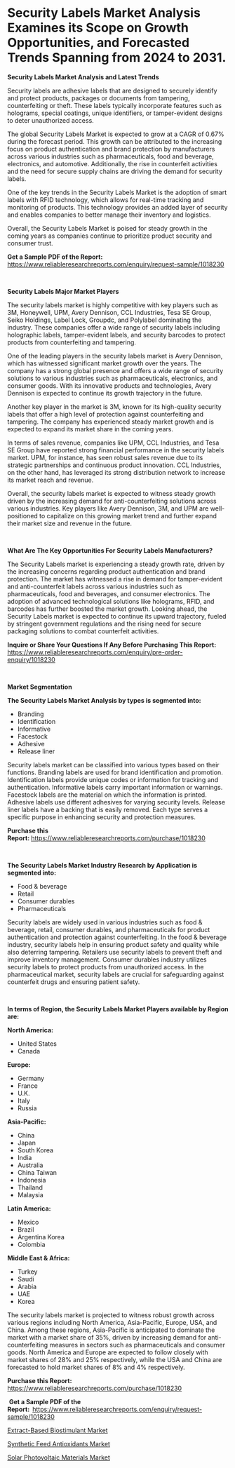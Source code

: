 <p><h1>Security Labels Market Analysis Examines its Scope on Growth Opportunities, and Forecasted Trends Spanning from 2024 to 2031.</h1></p><p><strong>Security Labels Market Analysis and Latest Trends</strong></p>
<p><p>Security labels are adhesive labels that are designed to securely identify and protect products, packages or documents from tampering, counterfeiting or theft. These labels typically incorporate features such as holograms, special coatings, unique identifiers, or tamper-evident designs to deter unauthorized access.</p><p>The global Security Labels Market is expected to grow at a CAGR of 0.67% during the forecast period. This growth can be attributed to the increasing focus on product authentication and brand protection by manufacturers across various industries such as pharmaceuticals, food and beverage, electronics, and automotive. Additionally, the rise in counterfeit activities and the need for secure supply chains are driving the demand for security labels.</p><p>One of the key trends in the Security Labels Market is the adoption of smart labels with RFID technology, which allows for real-time tracking and monitoring of products. This technology provides an added layer of security and enables companies to better manage their inventory and logistics.</p><p>Overall, the Security Labels Market is poised for steady growth in the coming years as companies continue to prioritize product security and consumer trust.</p></p>
<p><strong>Get a Sample PDF of the Report:&nbsp;</strong> <a href="https://www.reliableresearchreports.com/enquiry/request-sample/1018230">https://www.reliableresearchreports.com/enquiry/request-sample/1018230</a></p>
<p>&nbsp;</p>
<p><strong>Security Labels Major Market Players</strong></p>
<p><p>The security labels market is highly competitive with key players such as 3M, Honeywell, UPM, Avery Dennison, CCL Industries, Tesa SE Group, Seiko Holdings, Label Lock, Groupdc, and Polylabel dominating the industry. These companies offer a wide range of security labels including holographic labels, tamper-evident labels, and security barcodes to protect products from counterfeiting and tampering.</p><p>One of the leading players in the security labels market is Avery Dennison, which has witnessed significant market growth over the years. The company has a strong global presence and offers a wide range of security solutions to various industries such as pharmaceuticals, electronics, and consumer goods. With its innovative products and technologies, Avery Dennison is expected to continue its growth trajectory in the future.</p><p>Another key player in the market is 3M, known for its high-quality security labels that offer a high level of protection against counterfeiting and tampering. The company has experienced steady market growth and is expected to expand its market share in the coming years.</p><p>In terms of sales revenue, companies like UPM, CCL Industries, and Tesa SE Group have reported strong financial performance in the security labels market. UPM, for instance, has seen robust sales revenue due to its strategic partnerships and continuous product innovation. CCL Industries, on the other hand, has leveraged its strong distribution network to increase its market reach and revenue.</p><p>Overall, the security labels market is expected to witness steady growth driven by the increasing demand for anti-counterfeiting solutions across various industries. Key players like Avery Dennison, 3M, and UPM are well-positioned to capitalize on this growing market trend and further expand their market size and revenue in the future.</p></p>
<p>&nbsp;</p>
<p><strong>What Are The Key Opportunities For Security Labels Manufacturers?</strong></p>
<p><p>The Security Labels market is experiencing a steady growth rate, driven by the increasing concerns regarding product authentication and brand protection. The market has witnessed a rise in demand for tamper-evident and anti-counterfeit labels across various industries such as pharmaceuticals, food and beverages, and consumer electronics. The adoption of advanced technological solutions like holograms, RFID, and barcodes has further boosted the market growth. Looking ahead, the Security Labels market is expected to continue its upward trajectory, fueled by stringent government regulations and the rising need for secure packaging solutions to combat counterfeit activities.</p></p>
<p><strong>Inquire or Share Your Questions If Any Before Purchasing This Report:</strong> <a href="https://www.reliableresearchreports.com/enquiry/pre-order-enquiry/1018230">https://www.reliableresearchreports.com/enquiry/pre-order-enquiry/1018230</a></p>
<p>&nbsp;</p>
<p><strong>Market Segmentation</strong></p>
<p><strong>The Security Labels Market Analysis by types is segmented into:</strong></p>
<p><ul><li>Branding</li><li>Identification</li><li>Informative</li><li>Facestock</li><li>Adhesive</li><li>Release liner</li></ul></p>
<p><p>Security labels market can be classified into various types based on their functions. Branding labels are used for brand identification and promotion. Identification labels provide unique codes or information for tracking and authentication. Informative labels carry important information or warnings. Facestock labels are the material on which the information is printed. Adhesive labels use different adhesives for varying security levels. Release liner labels have a backing that is easily removed. Each type serves a specific purpose in enhancing security and protection measures.</p></p>
<p><strong>Purchase this Report:&nbsp;</strong><a href="https://www.reliableresearchreports.com/purchase/1018230">https://www.reliableresearchreports.com/purchase/1018230</a></p>
<p>&nbsp;</p>
<p><strong>The Security Labels Market Industry Research by Application is segmented into:</strong></p>
<p><ul><li>Food & beverage</li><li>Retail</li><li>Consumer durables</li><li>Pharmaceuticals</li></ul></p>
<p><p>Security labels are widely used in various industries such as food & beverage, retail, consumer durables, and pharmaceuticals for product authentication and protection against counterfeiting. In the food & beverage industry, security labels help in ensuring product safety and quality while also deterring tampering. Retailers use security labels to prevent theft and improve inventory management. Consumer durables industry utilizes security labels to protect products from unauthorized access. In the pharmaceutical market, security labels are crucial for safeguarding against counterfeit drugs and ensuring patient safety.</p></p>
<p>&nbsp;</p>
<p><strong>In terms of Region, the Security Labels Market Players available by Region are:</strong></p>
<p>
    <p> <strong> North America: </strong>
        <ul>
            <li>United States</li>
            <li>Canada</li>
        </ul>
        </p> 
    <p> <strong> Europe: </strong>
        <ul>
            <li>Germany</li>
            <li>France</li>
            <li>U.K.</li>
            <li>Italy</li>
            <li>Russia</li>
        </ul>
        </p> 
    <p> <strong> Asia-Pacific: </strong>
        <ul>
            <li>China</li>
            <li>Japan</li>
            <li>South Korea</li>
            <li>India</li>
            <li>Australia</li>
            <li>China Taiwan</li>
            <li>Indonesia</li>
            <li>Thailand</li>
            <li>Malaysia</li>
        </ul>
        </p> 
    <p> <strong> Latin America: </strong>
        <ul>
            <li>Mexico</li>
            <li>Brazil</li>
            <li>Argentina Korea</li>
            <li>Colombia</li>
        </ul>
        </p> 
    <p> <strong> Middle East & Africa: </strong>
        <ul>
            <li>Turkey</li>
            <li>Saudi</li>
            <li>Arabia</li>
            <li>UAE</li>
            <li>Korea</li>
        </ul>
    </p>
    </p>
<p><p>The security labels market is projected to witness robust growth across various regions including North America, Asia-Pacific, Europe, USA, and China. Among these regions, Asia-Pacific is anticipated to dominate the market with a market share of 35%, driven by increasing demand for anti-counterfeiting measures in sectors such as pharmaceuticals and consumer goods. North America and Europe are expected to follow closely with market shares of 28% and 25% respectively, while the USA and China are forecasted to hold market shares of 8% and 4% respectively.</p></p>
<p><strong>Purchase this Report: </strong><a href="https://www.reliableresearchreports.com/purchase/1018230">https://www.reliableresearchreports.com/purchase/1018230</a></p>
<p>&nbsp;<strong>Get a Sample PDF of the Report:&nbsp;&nbsp;</strong><a href="https://www.reliableresearchreports.com/enquiry/request-sample/1018230">https://www.reliableresearchreports.com/enquiry/request-sample/1018230</a></p>
<p><strong></strong></p>
<p><p><a href="https://view.publitas.com/reportprime-1/extract-based-biostimulant-market-analysis-and-market-size-global-industry-overview-market-segmentation-and-forecast-2023-to-2030/">Extract-Based Biostimulant Market</a></p><p><a href="https://view.publitas.com/reportprime-1/synthetic-feed-antioxidants-market-size-growth-and-forecast-from-2023-2030/">Synthetic Feed Antioxidants Market</a></p><p><a href="https://view.publitas.com/reportprime-1/solar-photovoltaic-materials-market-dynamics-2023-2030-also-about-its-market-trends-projections-and-opportunities/">Solar Photovoltaic Materials Market</a></p></p>